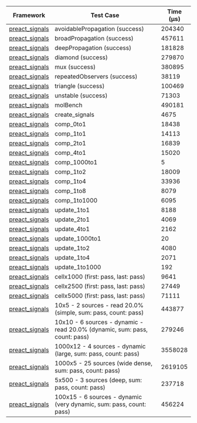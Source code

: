 | Framework | Test Case | Time (μs) |
| --- | --- | --- |
| [preact_signals](https://pub.dev/packages/preact_signals) | avoidablePropagation (success) | 204340 |
| [preact_signals](https://pub.dev/packages/preact_signals) | broadPropagation (success) | 457611 |
| [preact_signals](https://pub.dev/packages/preact_signals) | deepPropagation (success) | 181828 |
| [preact_signals](https://pub.dev/packages/preact_signals) | diamond (success) | 279870 |
| [preact_signals](https://pub.dev/packages/preact_signals) | mux (success) | 380895 |
| [preact_signals](https://pub.dev/packages/preact_signals) | repeatedObservers (success) | 38119 |
| [preact_signals](https://pub.dev/packages/preact_signals) | triangle (success) | 100469 |
| [preact_signals](https://pub.dev/packages/preact_signals) | unstable (success) | 71303 |
| [preact_signals](https://pub.dev/packages/preact_signals) | molBench | 490181 |
| [preact_signals](https://pub.dev/packages/preact_signals) | create_signals | 4675 |
| [preact_signals](https://pub.dev/packages/preact_signals) | comp_0to1 | 18438 |
| [preact_signals](https://pub.dev/packages/preact_signals) | comp_1to1 | 14113 |
| [preact_signals](https://pub.dev/packages/preact_signals) | comp_2to1 | 16839 |
| [preact_signals](https://pub.dev/packages/preact_signals) | comp_4to1 | 15020 |
| [preact_signals](https://pub.dev/packages/preact_signals) | comp_1000to1 | 5 |
| [preact_signals](https://pub.dev/packages/preact_signals) | comp_1to2 | 18009 |
| [preact_signals](https://pub.dev/packages/preact_signals) | comp_1to4 | 33936 |
| [preact_signals](https://pub.dev/packages/preact_signals) | comp_1to8 | 8079 |
| [preact_signals](https://pub.dev/packages/preact_signals) | comp_1to1000 | 6095 |
| [preact_signals](https://pub.dev/packages/preact_signals) | update_1to1 | 8188 |
| [preact_signals](https://pub.dev/packages/preact_signals) | update_2to1 | 4069 |
| [preact_signals](https://pub.dev/packages/preact_signals) | update_4to1 | 2162 |
| [preact_signals](https://pub.dev/packages/preact_signals) | update_1000to1 | 20 |
| [preact_signals](https://pub.dev/packages/preact_signals) | update_1to2 | 4080 |
| [preact_signals](https://pub.dev/packages/preact_signals) | update_1to4 | 2071 |
| [preact_signals](https://pub.dev/packages/preact_signals) | update_1to1000 | 192 |
| [preact_signals](https://pub.dev/packages/preact_signals) | cellx1000 (first: pass, last: pass) | 9641 |
| [preact_signals](https://pub.dev/packages/preact_signals) | cellx2500 (first: pass, last: pass) | 27449 |
| [preact_signals](https://pub.dev/packages/preact_signals) | cellx5000 (first: pass, last: pass) | 71111 |
| [preact_signals](https://pub.dev/packages/preact_signals) | 10x5 - 2 sources - read 20.0% (simple, sum: pass, count: pass) | 443877 |
| [preact_signals](https://pub.dev/packages/preact_signals) | 10x10 - 6 sources - dynamic - read 20.0% (dynamic, sum: pass, count: pass) | 279246 |
| [preact_signals](https://pub.dev/packages/preact_signals) | 1000x12 - 4 sources - dynamic (large, sum: pass, count: pass) | 3558028 |
| [preact_signals](https://pub.dev/packages/preact_signals) | 1000x5 - 25 sources (wide dense, sum: pass, count: pass) | 2619105 |
| [preact_signals](https://pub.dev/packages/preact_signals) | 5x500 - 3 sources (deep, sum: pass, count: pass) | 237718 |
| [preact_signals](https://pub.dev/packages/preact_signals) | 100x15 - 6 sources - dynamic (very dynamic, sum: pass, count: pass) | 456224 |
